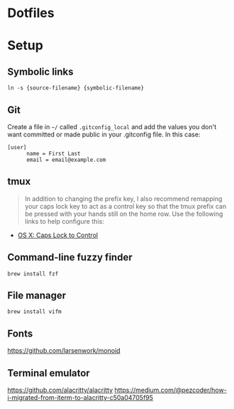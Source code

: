 # Dotfiles

# Setup
## Symbolic links
`ln -s {source-filename} {symbolic-filename}`

## Git
Create a file in `~/` called `.gitconfig_local` and add the values you don't want committed or made public in your .gitconfig file. In this case:

    [user]
          name = First Last
          email = email@example.com

## tmux
> In addition to changing the prefix key, I also recommend remapping your caps lock key to act as a control key so that the tmux prefix can be pressed with your hands still on the home row. Use the following links to help configure this:
+ [OS X: Caps Lock to Control](https://stackoverflow.com/questions/162896/emacs-on-mac-os-x-leopard-key-bindings)

## Command-line fuzzy finder
`brew install fzf`

## File manager
`brew install vifm`

## Fonts
https://github.com/larsenwork/monoid

## Terminal emulator
https://github.com/alacritty/alacritty
https://medium.com/@pezcoder/how-i-migrated-from-iterm-to-alacritty-c50a04705f95
